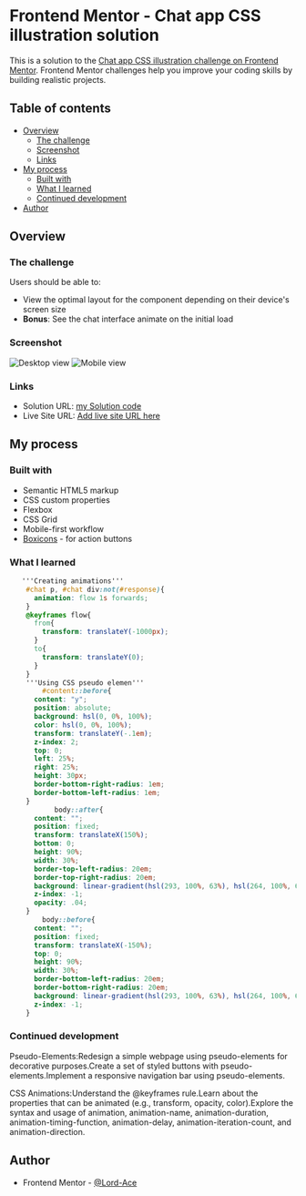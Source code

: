 # Frontend Mentor - Chat app CSS illustration solution

This is a solution to the [Chat app CSS illustration challenge on Frontend Mentor](https://www.frontendmentor.io/challenges/chat-app-css-illustration-O5auMkFqY). Frontend Mentor challenges help you improve your coding skills by building realistic projects. 

## Table of contents

- [Overview](#overview)
  - [The challenge](#the-challenge)
  - [Screenshot](#screenshot)
  - [Links](#links)
- [My process](#my-process)
  - [Built with](#built-with)
  - [What I learned](#what-i-learned)
  - [Continued development](#continued-development)
- [Author](#author)


## Overview

### The challenge

Users should be able to:

- View the optimal layout for the component depending on their device's screen size
- **Bonus**: See the chat interface animate on the initial load

### Screenshot

![Desktop view](./images/Desktop.jpg)
![Mobile view](./images/Mobile.jpg)

### Links

- Solution URL: [my Solution code](./index.html)
- Live Site URL: [Add live site URL here](https://your-live-site-url.com)

## My process

### Built with

- Semantic HTML5 markup
- CSS custom properties
- Flexbox
- CSS Grid
- Mobile-first workflow
- [Boxicons](https://boxicons.com/?query=Che) - for action buttons


### What I learned

```css
   '''Creating animations'''
    #chat p, #chat div:not(#response){
      animation: flow 1s forwards;
    }
    @keyframes flow{
      from{
        transform: translateY(-1000px);
      }
      to{
        transform: translateY(0);
      }
    }
    '''Using CSS pseudo elemen'''
        #content::before{
      content: "y";
      position: absolute;
      background: hsl(0, 0%, 100%);
      color: hsl(0, 0%, 100%);
      transform: translateY(-.1em);
      z-index: 2;
      top: 0;
      left: 25%;
      right: 25%;
      height: 30px;
      border-bottom-right-radius: 1em;
      border-bottom-left-radius: 1em;
    }
           body::after{
      content: "";
      position: fixed;
      transform: translateX(150%);
      bottom: 0;
      height: 90%;
      width: 30%;
      border-top-left-radius: 20em;
      border-top-right-radius: 20em;
      background: linear-gradient(hsl(293, 100%, 63%), hsl(264, 100%, 61%));
      z-index: -1;
      opacity: .04;
    }
        body::before{
      content: "";
      position: fixed;
      transform: translateX(-150%);
      top: 0;
      height: 90%;
      width: 30%;
      border-bottom-left-radius: 20em;
      border-bottom-right-radius: 20em;
      background: linear-gradient(hsl(293, 100%, 63%), hsl(264, 100%, 61%));
      z-index: -1;
    }
```

### Continued development
Pseudo-Elements:Redesign a simple webpage using pseudo-elements for decorative purposes.Create a set of styled buttons with pseudo-elements.Implement a responsive navigation bar using pseudo-elements.

CSS Animations:Understand the @keyframes rule.Learn about the properties that can be animated (e.g., transform, opacity, color).Explore the syntax and usage of animation, animation-name, animation-duration, animation-timing-function, animation-delay, animation-iteration-count, and animation-direction.

## Author

- Frontend Mentor - [@Lord-Ace](https://www.frontendmentor.io/profile/lord-ace)